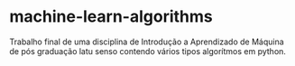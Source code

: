 # machine-learn-algorithms
Trabalho final de uma disciplina de Introdução a Aprendizado de Máquina de pós graduação latu senso contendo vários tipos algorítmos em python.
